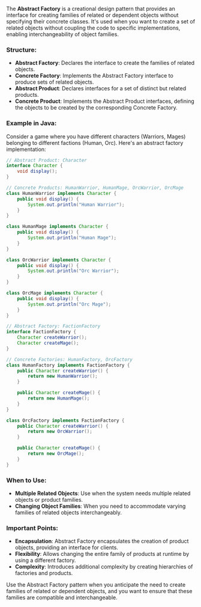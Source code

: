 The **Abstract Factory** is a creational design pattern that provides an interface for creating families of related or dependent objects without specifying their concrete classes. It's used when you want to create a set of related objects without coupling the code to specific implementations, enabling interchangeability of object families.

### Structure:
- **Abstract Factory**: Declares the interface to create the families of related objects.
- **Concrete Factory**: Implements the Abstract Factory interface to produce sets of related objects.
- **Abstract Product**: Declares interfaces for a set of distinct but related products.
- **Concrete Product**: Implements the Abstract Product interfaces, defining the objects to be created by the corresponding Concrete Factory.

### Example in Java:
Consider a game where you have different characters (Warriors, Mages) belonging to different factions (Human, Orc). Here's an abstract factory implementation:

```java
// Abstract Product: Character
interface Character {
    void display();
}

// Concrete Products: HumanWarrior, HumanMage, OrcWarrior, OrcMage
class HumanWarrior implements Character {
    public void display() {
        System.out.println("Human Warrior");
    }
}

class HumanMage implements Character {
    public void display() {
        System.out.println("Human Mage");
    }
}

class OrcWarrior implements Character {
    public void display() {
        System.out.println("Orc Warrior");
    }
}

class OrcMage implements Character {
    public void display() {
        System.out.println("Orc Mage");
    }
}

// Abstract Factory: FactionFactory
interface FactionFactory {
    Character createWarrior();
    Character createMage();
}

// Concrete Factories: HumanFactory, OrcFactory
class HumanFactory implements FactionFactory {
    public Character createWarrior() {
        return new HumanWarrior();
    }

    public Character createMage() {
        return new HumanMage();
    }
}

class OrcFactory implements FactionFactory {
    public Character createWarrior() {
        return new OrcWarrior();
    }

    public Character createMage() {
        return new OrcMage();
    }
}
```

### When to Use:
- **Multiple Related Objects**: Use when the system needs multiple related objects or product families.
- **Changing Object Families**: When you need to accommodate varying families of related objects interchangeably.

### Important Points:
- **Encapsulation**: Abstract Factory encapsulates the creation of product objects, providing an interface for clients.
- **Flexibility**: Allows changing the entire family of products at runtime by using a different factory.
- **Complexity**: Introduces additional complexity by creating hierarchies of factories and products.

Use the Abstract Factory pattern when you anticipate the need to create families of related or dependent objects, and you want to ensure that these families are compatible and interchangeable.